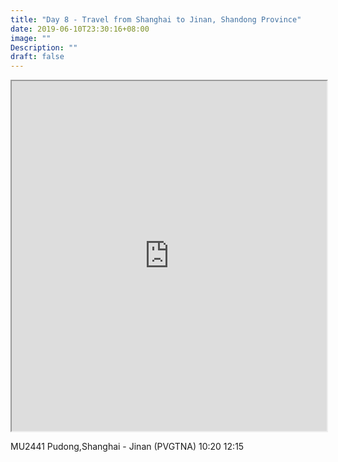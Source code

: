 ```yaml
---
title: "Day 8 - Travel from Shanghai to Jinan, Shandong Province"
date: 2019-06-10T23:30:16+08:00
image: ""
Description: ""
draft: false
---
```


<iframe src="https://www.google.com/maps/d/u/0/embed?mid=1BQciRnwYw3-yItGwrIOQhTyyR2gWIlmd" width="100%" height="560"></iframe>

MU2441 Pudong,Shanghai - Jinan (PVGTNA) 10:20 12:15


